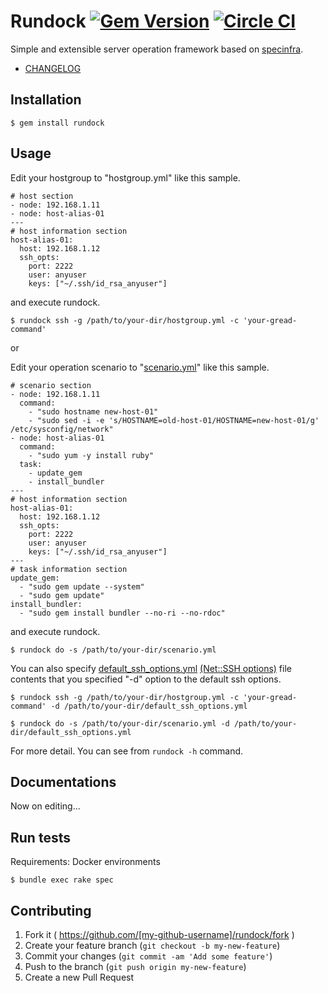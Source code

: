 # Rundock [![Gem Version](https://badge.fury.io/rb/rundock.svg)](http://badge.fury.io/rb/rundock) [![Circle CI](https://circleci.com/gh/hiracy/rundock.png?style=shield&circle-token=0d8a3836c5e285b7ecb6d076f2d51c5deca52d8b)](https://circleci.com/gh/hiracy/rundock)

Simple and extensible server operation framework based on [specinfra](https://github.com/serverspec/specinfra).

- [CHANGELOG](https://github.com/hiracy/rundock/blob/master/CHANGELOG.md)

## Installation

```
$ gem install rundock
```

## Usage

Edit your hostgroup to "hostgroup.yml" like this sample.

```
# host section
- node: 192.168.1.11
- node: host-alias-01
---
# host information section
host-alias-01:
  host: 192.168.1.12
  ssh_opts:
    port: 2222
    user: anyuser
    keys: ["~/.ssh/id_rsa_anyuser"]
```

and execute rundock.

    $ rundock ssh -g /path/to/your-dir/hostgroup.yml -c 'your-gread-command'

or

Edit your operation scenario to "[scenario.yml](https://github.com/hiracy/rundock/blob/master/scenario_sample.yml)" like this sample.

```
# scenario section
- node: 192.168.1.11
  command:
    - "sudo hostname new-host-01"
    - "sudo sed -i -e 's/HOSTNAME=old-host-01/HOSTNAME=new-host-01/g' /etc/sysconfig/network"
- node: host-alias-01
  command:
    - "sudo yum -y install ruby"
  task:
    - update_gem
    - install_bundler
---
# host information section
host-alias-01:
  host: 192.168.1.12
  ssh_opts:
    port: 2222
    user: anyuser
    keys: ["~/.ssh/id_rsa_anyuser"]
---
# task information section
update_gem:
  - "sudo gem update --system"
  - "sudo gem update"
install_bundler:
  - "sudo gem install bundler --no-ri --no-rdoc"
```

and execute rundock.

    $ rundock do -s /path/to/your-dir/scenario.yml

You can also specify [default_ssh_options.yml](https://github.com/hiracy/rundock/blob/master/default_ssh.yml) [(Net::SSH options)](http://net-ssh.github.io/net-ssh/classes/Net/SSH.html) file contents that you specified "-d" option to the default ssh options.

```
$ rundock ssh -g /path/to/your-dir/hostgroup.yml -c 'your-gread-command' -d /path/to/your-dir/default_ssh_options.yml
```
```
$ rundock do -s /path/to/your-dir/scenario.yml -d /path/to/your-dir/default_ssh_options.yml
```

For more detail. You can see from `rundock -h` command.

## Documentations

Now on editing...

## Run tests

Requirements: Docker environments

```
$ bundle exec rake spec
```

## Contributing

1. Fork it ( https://github.com/[my-github-username]/rundock/fork )
2. Create your feature branch (`git checkout -b my-new-feature`)
3. Commit your changes (`git commit -am 'Add some feature'`)
4. Push to the branch (`git push origin my-new-feature`)
5. Create a new Pull Request
